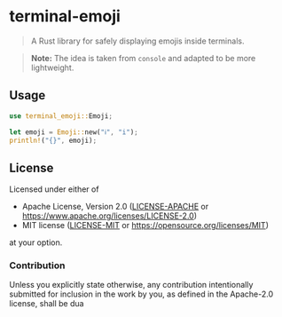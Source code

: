 # terminal-emoji

> A Rust library for safely displaying emojis inside terminals.

> **Note:** The idea is taken from `console` and adapted to be more lightweight.

## Usage

```rust
use terminal_emoji::Emoji;

let emoji = Emoji::new("ℹ", "i");
println!("{}", emoji);
```

## License

Licensed under either of

- Apache License, Version 2.0 ([LICENSE-APACHE](LICENSE-APACHE) or
  https://www.apache.org/licenses/LICENSE-2.0)
- MIT license ([LICENSE-MIT](LICENSE-MIT) or https://opensource.org/licenses/MIT)

at your option.

### Contribution

Unless you explicitly state otherwise, any contribution intentionally submitted
for inclusion in the work by you, as defined in the Apache-2.0 license, shall be
dua
